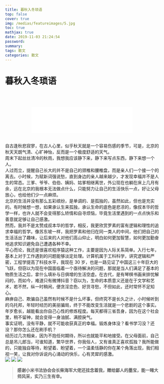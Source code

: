 ```yaml
---
title: 暮秋入冬琐语
top: false
cover: true
img: /medias/featureimages/5.jpg
toc: true
mathjax: true
date: 2019-11-03 21:24:54
password:
summary:
tags: 散文
categories: 散文
---
```


# 暮秋入冬琐语
<br><br>
<div align="middle"><iframe frameborder="no" border="0" marginwidth="0" marginheight="0" width=330 height=86 src="//music.163.com/outchain/player?type=2&id=5261426&auto=1&height=66"></iframe></div><br>

自古逢秋悲寂寥，在古人心里，似乎秋天就是一个容易伤感的季节，可是，北京的秋天天朗气清、心旷神怡，反而是一个极度舒适的天气。<br> 
周末下起丝丝清冷的秋雨，我想我应该静下来，静下来写点东西，静下来想一个人。<br>
人过而立，提醒自己长大的并不是自己的颈椎和腰椎盘，而是亲人们一个接一个的离去。小时候，为赋新词强说愁，直到身边的亲人越来越少，才发现幸福并不是人生的常态。三爹、爷爷、伯伯、姨妈、姑爹相继离世，外公现在也躺在床上几月有余，远在北京的我根本无法做点什么，只能努力让自己的生活快乐一点，好让父母放心，也给他们少一点麻烦。<br>
北京的生活并没有那么五彩缤纷，是单调的、是孤独的，虽然如此，但也是充实的。有时候想一想，如果承认生来孤独，承认生命的底色是悲凉的，像叔本华的哲学一样，也许人就不会变得那么矫情和自寻烦恼，毕竟生活里遇到的一点点快乐和善意就足够让自己感激。<br>
然而，我并不是太赞成叔本华的哲学，相反，我更欣赏罗素的富有逻辑和理性的追求幸福的哲学。像苏东坡一样，我把罗素和他归在同一类人的中间，他们把自己的生活活出了趣味，让后来的人对他们高山仰止，明白如何更加智慧，如何更加勤奋地追求知识避免自己遭遇各种不幸。<br>
平心而论，我还是很喜欢程序猿这种工作，主要是因为人际关系简单。入行七年，基本上对于工作遇到的问题能够淡定处理。计算机属于工科科学，讲究逻辑和严密，工程学提高了科技水平，我现在 30 岁，也是一路见证了中国这三十年巨大的飞跃，但窃以为现在中国面临着一个亟待解决的问题，那就是当人们满足了基本的物质生活之后，拿什么填补与日俱增的生活空虚。在古代，是有琴棋书画来排忧解闷的，而如今，难道只有微博抖音？窃以为，生命的本质意义还是在于文学和艺术，若不然，纵一时稍闲，便贪淫恋色、好货寻愁，不但如此，还时常怀不足知心。<br>
麻痹自己、欺骗自己虽然有时候不是什么坏事，但终究不是长久之计，小时候听到的乌托邦，年轻时经历的美丽骗局，终于不能改变生活就是一个悲剧的这个事实。年岁愈长，越能看出你自己心性的修炼程度。每天都得三省吾身，因为在这个社会里，稍不留神，就会变得一身油腻、满腔戾气。<br>
事实证明，没有平静，就不可能收获真正的幸福。锻炼身体没？看书学习没？还没？那你怎么还在刷手机？<br>
经历过几次相亲，因为不抱任何期待，所以也就能平和地接受。在父母面前，自己总是吊儿郎当，可谁知道，繁华世界，你我俗人，又有谁真正喜欢孤独？我所能做的，只能独自等待，盼望着、盼望着，一个温柔恬静的你在某个角落出现，我们相视一笑，让我对你诉说内心涌动的快乐，心有灵犀的感激。<br>
![](1.jpg)
![](2.jpg)
![](3.jpg)
>**感谢小米书法协会会长柴海军大佬还挂念着我，赠给鄙人的墨宝，能一睹大师风采，实乃三生有幸。**
